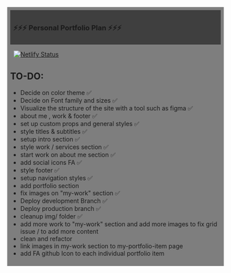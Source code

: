 <div style="background:rgba(0,0,0,0.5);padding:0.5em;">
<div style="background:rgba(0,0,0,0.5);padding:0.5em;">
<h3>⚡️⚡️⚡️ Personal Portfolio Plan ⚡️⚡️⚡️</h3> 
</div> 

 
[![Netlify Status](https://api.netlify.com/api/v1/badges/b920d3f1-6c6c-47b8-b269-2278720e34b1/deploy-status)](https://app.netlify.com/sites/lukeh/deploys) 

 

## TO-DO: 
  * Decide on color theme  ✅
  * Decide on Font family and sizes  ✅
  * Visualize the structure of the site with a tool such as figma ✅
  * about me , work & footer ✅
  * set up custom props and general styles ✅
  * style titles & subtitles ✅
  * setup intro section ✅
  * style work / services section ✅
  * start work on about me section ✅
  * add social icons FA ✅
  * style footer ✅
  * setup navigation styles ✅
  * add portfolio section 
  * fix images on "my-work" section ✅
  * Deploy development Branch ✅ 
  * Deploy production branch ✅
  * cleanup img/ folder ✅
  * add more work to "my-work" section and add more images to fix grid issue / to add more content 
  * clean and refactor  
  * link images in my-work section to my-portfolio-item page 
  * add FA github Icon to each individual portfolio item 
  
  

  

